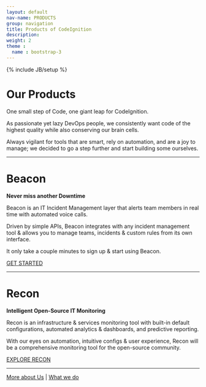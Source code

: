 ```yaml
---
layout: default
nav-name: PRODUCTS
group: navigation
title: Products of CodeIgnition
description:
weight: 2
theme :
  name : bootstrap-3
---
```

{% include JB/setup %}

<h1>Our Products</h1>
<div class="content-block">
  <div class="text">
    <p>One small step of Code, one giant leap for CodeIgnition.</p>
    <p>As passionate yet lazy DevOps people, we consistently want code of the highest quality while also conserving our brain cells.</p>
    <p>Always vigilant for tools that are smart, rely on automation, and are a joy to manage; we decided to go a step further and start building some ourselves.</p>
  </div>
</div>
<hr/>
<div class="content-block">
  <h1 class="purple">Beacon</h1>
  <p><strong>Never miss another Downtime</strong></p>
  <div class="text">
    <p>Beacon is an IT Incident Management layer that alerts team members in real time with automated voice calls.</p>
    <p>Driven by simple APIs, Beacon integrates with any incident management tool & allows you to manage teams, incidents & custom rules from its own interface.</p>
    <p>It only take a couple minutes to sign up & start using Beacon.</p>
  </div>
  <a href="http://www.getbeacon.in" class="btn btn-default">GET STARTED</a>
</div>
<hr>
<div class="content-block">
  <h1 class="purple">Recon</h1>
  <p><strong>Intelligent Open-Source IT Monitoring</strong></p>
  <div class="text">
    <p>Recon is an infrastructure & services monitoring tool with built-in default configurations, automated analytics & dashboards, and predictive reporting.</p>
    <p>With our eyes on automation, intuitive configs & user experience, Recon will be a comprehensive monitoring tool for the open-source community.</p>
  </div>
  <a href="http://reconapp.io" class="btn btn-default">EXPLORE RECON</a>
</div>
<hr>
<div class="content-block">
  <p class="text">
    <a href="http://codeignition.co/about.html">More about Us</a>
    |
    <a href="http://codeignition.co/services.html">What we do</a>
  </p>
</div>
